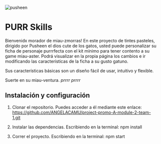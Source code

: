 ![pusheen](https://github.com/user-attachments/assets/2727053d-9169-4e64-958f-60b74e82ef13)


# PURR Skills

Bienvenidx morador de miau-zmorras!
En este proyecto de tintes pasteles, dirigido por Pusheen el dios cute de los gatos, usted puede personalizar su ficha de personaje purrrfecta con el kit mínimo para tener contento a su game miau-aster. 
Podrá visualizar en la propia página los cambios e ir modificando las características de la ficha a su gusto gatuno.

Sus características básicas son un diseño fácil de usar, intuitivo y flexible.

Suerte en su miau-ventura. *prrrr prrrr*



## Instalación y configuración
1. Clonar el repositorio.
   Puedes acceder a él mediante este enlace:
   https://github.com/ANGELACAMU/project-promo-A-module-2-team-1.git
   
2. Instalar las dependencias.
   Escribiendo en la terminal:
   npm install
   
4. Correr el proyecto.
   Escribiendo en la terminal:
   npm start





